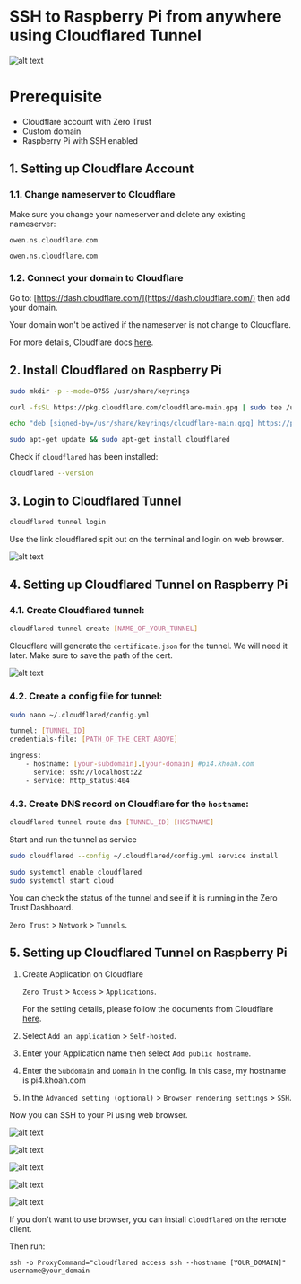 # SSH to Raspberry Pi from anywhere using Cloudflared Tunnel

![alt text](/media/image-4.png)

# Prerequisite

- Cloudflare account with Zero Trust
- Custom domain
- Raspberry Pi with SSH enabled

## 1. Setting up Cloudflare Account
### 1.1. Change nameserver to Cloudflare
Make sure you change your nameserver and delete any existing nameserver:
```
owen.ns.cloudflare.com
```
```
owen.ns.cloudflare.com
```

### 1.2. Connect your domain to Cloudflare
Go to: [https://dash.cloudflare.com/](https://dash.cloudflare.com/) then add your domain. 

Your domain won't be actived if the nameserver is not change to Cloudflare.

For more details, Cloudflare docs [here](https://developers.cloudflare.com/cloudflare-one/connections/connect-networks/get-started/create-remote-tunnel/).

## 2. Install Cloudflared on Raspberry Pi

```bash
sudo mkdir -p --mode=0755 /usr/share/keyrings
```

```bash
curl -fsSL https://pkg.cloudflare.com/cloudflare-main.gpg | sudo tee /usr/share/keyrings/cloudflare-main.gpg >/dev/null
```

```bash
echo "deb [signed-by=/usr/share/keyrings/cloudflare-main.gpg] https://pkg.cloudflare.com/cloudflared any main" | sudo tee /etc/apt/sources.list.d/cloudflared.list
```

```bash
sudo apt-get update && sudo apt-get install cloudflared
```

Check if `cloudflared` has been installed:
```bash
cloudflared --version
```

## 3. Login to Cloudflared Tunnel

```bash
cloudflared tunnel login
```

Use the link cloudflared spit out on the terminal and login on web browser.

![alt text](/media/image-1.png)

## 4. Setting up Cloudflared Tunnel on Raspberry Pi

### 4.1. Create Cloudflared tunnel:

 ```bash
cloudflared tunnel create [NAME_OF_YOUR_TUNNEL]
 ```

Cloudflare will generate the `certificate.json` for the tunnel. We will need it later. Make sure to save the path of the cert.

![alt text](/media/image-3.png)


### 4.2. Create a config file for tunnel:

```bash
sudo nano ~/.cloudflared/config.yml
```

```bash
tunnel: [TUNNEL_ID]
credentials-file: [PATH_OF_THE_CERT_ABOVE]

ingress:
	- hostname: [your-subdomain].[your-domain] #pi4.khoah.com
	  service: ssh://localhost:22
	- service: http_status:404
```
### 4.3. Create DNS record on Cloudflare for the `hostname`:

```bash
cloudflared tunnel route dns [TUNNEL_ID] [HOSTNAME]
```

Start and run the tunnel as service

```bash
sudo cloudflared --config ~/.cloudflared/config.yml service install
```

```bash
sudo systemctl enable cloudflared
sudo systemctl start cloud
```

You can check the status of the tunnel and see if it is running in the Zero Trust Dashboard.

`Zero Trust` > `Network` > `Tunnels`.

## 5. Setting up Cloudflared Tunnel on Raspberry Pi

1. Create Application on Cloudflare

    `Zero Trust` > `Access` > `Applications`.

    For the setting details, please follow the documents from Cloudflare [here](https://developers.cloudflare.com/cloudflare-one/applications/).

2. Select `Add an application` > `Self-hosted`.

3. Enter your Application name then select `Add public hostname`.

4. Enter the `Subdomain` and `Domain` in the config. In this case, my hostname is pi4.khoah.com

5. In the `Advanced setting (optional)` > `Browser rendering settings` > `SSH`.

Now you can SSH to your Pi using web browser.

![alt text](/media/image-5.png)

![alt text](/media/image-6.png)

![alt text](/media/image-7.png)

![alt text](/media/image-8.png)

![alt text](/media/image-4.png)


If you don't want to use browser, you can install `cloudflared` on the remote client. 

Then run: 

```
ssh -o ProxyCommand="cloudflared access ssh --hostname [YOUR_DOMAIN]" username@your_domain
```



